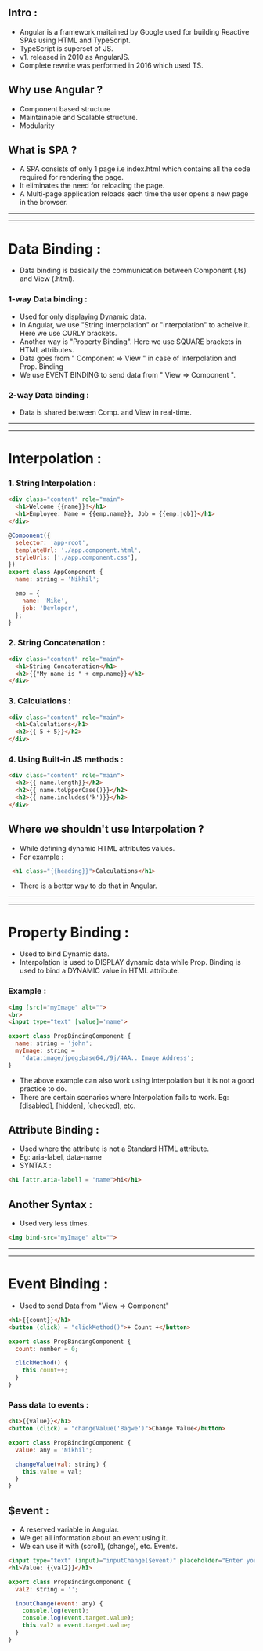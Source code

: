 ## Intro :

- Angular is a framework maitained by Google used for building Reactive SPAs using HTML and TypeScript.
- TypeScript is superset of JS.
- v1. released in 2010 as AngularJS.
- Complete rewrite was performed in 2016 which used TS.

## Why use Angular ?

- Component based structure
- Maintainable and Scalable structure.
- Modularity

## What is SPA ?

- A SPA consists of only 1 page i.e index.html which contains all the code required for rendering the page.
- It eliminates the need for reloading the page.
- A Multi-page application reloads each time the user opens a new page in the browser.

---
---

# Data Binding :

- Data binding is basically the communication between Component (.ts) and View (.html).

### 1-way Data binding :

- Used for only displaying Dynamic data.
- In Angular, we use "String Interpolation" or "Interpolation" to acheive it. Here we use CURLY brackets.
- Another way is "Property Binding". Here we use SQUARE brackets in HTML attributes.
- Data goes from " Component => View " in case of Interpolation and Prop. Binding
- We use EVENT BINDING to send data from " View => Component ".

### 2-way Data binding :

- Data is shared between Comp. and View in real-time.

---
---

# Interpolation :

### 1. String Interpolation :

```html
<div class="content" role="main">
  <h1>Welcome {{name}}!</h1>
  <h1>Employee: Name = {{emp.name}}, Job = {{emp.job}}</h1>
</div>
```

```js
@Component({
  selector: 'app-root',
  templateUrl: './app.component.html',
  styleUrls: ['./app.component.css'],
})
export class AppComponent {
  name: string = 'Nikhil';

  emp = {
    name: 'Mike',
    job: 'Devloper',
  };
}
```
### 2. String Concatenation :

```html
<div class="content" role="main">
  <h1>String Concatenation</h1>
  <h2>{{"My name is " + emp.name}}</h2>
</div>
```

### 3. Calculations :

```html
<div class="content" role="main">
  <h1>Calculations</h1>
  <h2>{{ 5 + 5}}</h2>
</div>
```

### 4. Using Built-in JS methods :

```html
<div class="content" role="main">
  <h2>{{ name.length}}</h2>
  <h2>{{ name.toUpperCase()}}</h2>
  <h2>{{ name.includes('k')}}</h2>
</div>
```

## Where we shouldn't use Interpolation ?

- While defining dynamic HTML attributes values.
- For example :
```html
 <h1 class="{{heading}}">Calculations</h1>
```
- There is a better way to do that in Angular.

---
---

# Property Binding :

- Used to bind Dynamic data.
- Interpolation is used to DISPLAY dynamic data while Prop. Binding is used to bind a DYNAMIC value in HTML attribute.

### Example :

```html
<img [src]="myImage" alt="">
<br>
<input type="text" [value]='name'>
```

```js
export class PropBindingComponent {
  name: string = 'john';
  myImage: string =
    'data:image/jpeg;base64,/9j/4AA.. Image Address';
}
```

- The above example can also work using Interpolation but it is not a good practice to do.
- There are certain scenarios where Interpolation fails to work. Eg: [disabled], [hidden], [checked], etc.

## Attribute Binding :

- Used where the attribute is not a Standard HTML attribute.
- Eg: aria-label, data-name
- SYNTAX :

```html
<h1 [attr.aria-label] = "name">hi</h1>
```

## Another Syntax :

- Used very less times.

```html
<img bind-src="myImage" alt="">
```

---
---

# Event Binding :

- Used to send Data from "View => Component"

```html
<h1>{{count}}</h1>
<button (click) = "clickMethod()">+ Count +</button>
```

```js
export class PropBindingComponent {
  count: number = 0;

  clickMethod() {
    this.count++;
  }
}
```

### Pass data to events :

```html
<h1>{{value}}</h1>
<button (click) = "changeValue('Bagwe')">Change Value</button>
```

```js
export class PropBindingComponent {
  value: any = 'Nikhil';

  changeValue(val: string) {
    this.value = val;
  }
}
```

## $event :

- A reserved variable in Angular.
- We get all information about an event using it.
- We can use it with (scroll), (change), etc. Events.

```html
<input type="text" (input)="inputChange($event)" placeholder="Enter your name..">
<h1>Value: {{val2}}</h1>
```

```js
export class PropBindingComponent {
  val2: string = '';

  inputChange(event: any) {
    console.log(event);
    console.log(event.target.value);
    this.val2 = event.target.value;
  }
}
```



































